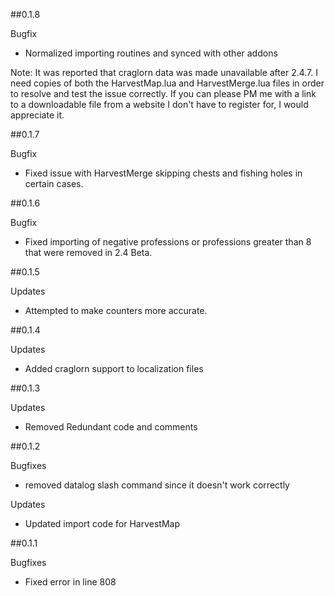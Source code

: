 ##0.1.8

Bugfix
- Normalized importing routines and synced with other addons

Note: It was reported that craglorn data was made unavailable after 2.4.7.  I need copies of both the HarvestMap.lua and HarvestMerge.lua files in order to resolve and test the issue correctly.  If you can please PM me with a link to a downloadable file from a website I don't have to register for, I would appreciate it.

##0.1.7

Bugfix
- Fixed issue with HarvestMerge skipping chests and fishing holes in certain cases.

##0.1.6

Bugfix
- Fixed importing of negative professions or professions greater than 8 that were removed in 2.4 Beta.

##0.1.5

Updates
- Attempted to make counters more accurate.

##0.1.4

Updates
- Added craglorn support to localization files

##0.1.3

Updates
- Removed Redundant code and comments

##0.1.2

Bugfixes
- removed datalog slash command since it doesn't work correctly

Updates
- Updated import code for HarvestMap

##0.1.1

Bugfixes
- Fixed error in line 808
